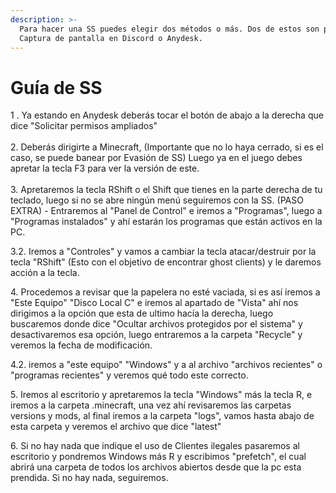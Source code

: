 ```yaml
---
description: >-
  Para hacer una SS puedes elegir dos métodos o más. Dos de estos son por:
  Captura de pantalla en Discord o Anydesk.
---
```


# Guía de SS

1 . Ya estando en Anydesk deberás tocar el botón de abajo a la derecha que dice "Solicitar permisos ampliados"\
\
2\. Deberás dirigirte a Minecraft, (Importante que no lo haya cerrado, si es el caso, se puede banear por Evasión de SS) Luego ya en el juego debes apretar la tecla F3 para ver la versión de este.\
\
3\. Apretaremos la tecla RShift o el Shift que tienes en la parte derecha de tu teclado, luego si no se abre ningún menú seguiremos con la SS. (PASO EXTRA) - Entraremos al "Panel de Control" e iremos a "Programas", luego a "Programas instalados" y ahí estarán los programas que están activos en la PC.

3.2. Iremos a "Controles" y vamos a cambiar la tecla atacar/destruir por la tecla "RShift" (Esto con el objetivo de encontrar ghost clients) y le daremos acción a la tecla.

4\. Procedemos a revisar que la papelera no esté vaciada, si es así iremos a "Este Equipo" "Disco Local C" e iremos al apartado de "Vista" ahí nos dirigimos a la opción que esta de ultimo hacía la derecha, luego buscaremos donde dice "Ocultar archivos protegidos por el sistema" y desactivaremos esa opción, luego entraremos a la carpeta "Recycle" y veremos la fecha de modificación.

4.2. iremos a "este equipo" "Windows" y a al archivo "archivos recientes" o "programas recientes" y veremos qué todo este correcto.

5\. Iremos al escritorio y apretaremos la tecla "Windows" más la tecla R, e iremos a la carpeta .minecraft, una vez ahí revisaremos las carpetas versions y mods, al final iremos a la carpeta "logs", vamos hasta abajo de esta carpeta y veremos el archivo que dice "latest"

6\. Si no hay nada que indique el uso de Clientes ilegales pasaremos al escritorio y pondremos Windows más R y escribimos "prefetch", el cual abrirá una carpeta de todos los archivos abiertos desde que la pc esta prendida. Si no hay nada, seguiremos.
